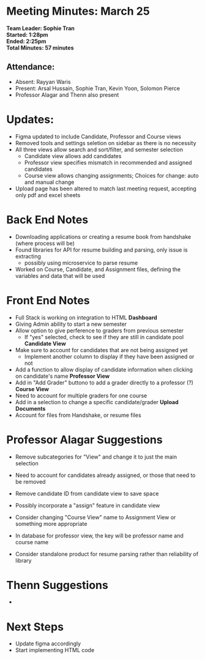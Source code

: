 # Meeting Minutes: March 25
**Team Leader: Sophie Tran**\
**Started: 1:28pm**\
**Ended: 2:25pm**\
**Total Minutes: 57 minutes**



## Attendance:
* Absent: Rayyan Waris
* Present: Arsal Hussain, Sophie Tran, Kevin Yoon, Solomon Pierce
* Professor Alagar and Thenn also present



# Updates: 
- Figma updated to include Candidate, Professor and Course views 
- Removed tools and settings seletion on sidebar as there is no necessity
- All three views allow search and sort/filter, and semester selection
  - Candidate view allows add candidates
  - Professor view specifies mismatch in recommended and assigned candidates
  - Course view allows changing assignments; Choices for change: auto and manual change
- Upload page has been altered to match last meeting request, accepting only pdf and excel sheets

# Back End Notes
- Downloading applications or creating a resume book from handshake (where process will be)
- Found libraries for API for resume building and parsing, only issue is extracting
  - possibly using microservice to parse resume
- Worked on Course, Candidate, and Assignment files, defining the variables and data that will be used

# Front End Notes
- Full Stack is working on integration to HTML
**Dashboard**
- Giving Admin ability to start a new semester
- Allow option to give perference to graders from previous semester
  - If "yes" selected, check to see if they are still in candidate pool
**Candidate View**
- Make sure to account for candidates that are not being assigned yet
  - Implement another column to display if they have been assigned or not
- Add a function to allow display of candidate information when clicking on candidate's name
**Professor View**
- Add in "Add Grader" buttono to add a grader directly to a professor (?)
**Course View**
- Need to account for multiple graders for one course
- Add in a selection to change a specific candidate/grader
**Upload Documents**
- Account for files from Handshake, or resume files
    
# Professor Alagar Suggestions
- Remove subcategories for "View" and change it to just the main selection 
- Need to account for candidates already assigned, or those that need to be removed
- Remove candidate ID from candidate view to save space
- Possibly incorporate a "assign" feature in candidate view
- Consider changing "Course View" name to Assignment View or something more appropriate

- In database for professor view, the key will be professor name and course name
- Consider standalone product for resume parsing rather than reliability of library

# Thenn Suggestions
- 

# Next Steps
- Update figma accordingly
- Start implementing HTML code
